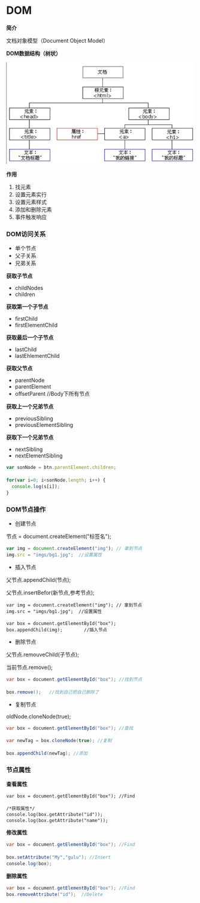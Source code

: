 # DOM

**简介**

文档对象模型（Document Object Model）

**DOM数据结构（树状）**

![](image/2.png)

**作用**

1. 找元素
2. 设置元素实行
3. 设置元素样式
4. 添加和删除元素
5. 事件触发响应

### DOM访问关系

- 单个节点
- 父子关系
- 兄弟关系

**获取子节点**

- childNodes
- children

**获取第一个子节点**

- firstChild
- firstElementChild

**获取最后一个子节点**

- lastChild
- lastEhlementChild

**获取父节点**

- parentNode
- parentElement
- offsetParent //Body下所有节点

**获取上一个兄弟节点**

- previousSibling
- previousElementSibling

**获取下一个兄弟节点**

- nextSibling
- nextElementSibling

```javascript
var sonNode = btn.parentElement.children;

for(var i=0; i<sonNode.length; i++) {
  console.log(s[i]);
}
```

### DOM节点操作

- 创建节点

节点 = document.createElement("标签名");

```javascript
var img = document.createElement("img"); // 拿到节点
img.src = "imgs/bg1.jpg";  //设置属性
```

- 插入节点

父节点.appendChild(节点);

父节点.insertBefor(新节点,参考节点);

```javasacript
var img = document.createElement("img"); // 拿到节点
img.src = "imgs/bg1.jpg";  //设置属性

var box = document.getElementById("box");
box.appendChild(img);        //插入节点
```

- 删除节点

父节点.remouveChild(子节点);

当前节点.remove();

```java
var box = document.getElementById("box"); //找到节点

box.remove();   //找到自己把自己删除了
```

- 复制节点

oldNode.cloneNode(true);

```java
var box = document.getElementById("box"); //查找

var newTag = box.cloneNode(true); //复制

box.appendChild(newTag); //添加
```

### 节点属性

**查看属性**

```
var box = document.getElementById("box"); //Find

/*获取属性*/
console.log(box.getAttribute("id"));
console.log(box.getAttribute("name"));
```


**修改属性**

```java
var box = document.getElementById("box"); //Find

box.setAttribute("My","gulu"); //Insert
console.log(box);
```


**删除属性**

```java
var box = document.getElementById("box"); //Find
box.removeAttribute("id");  //Delete
```


